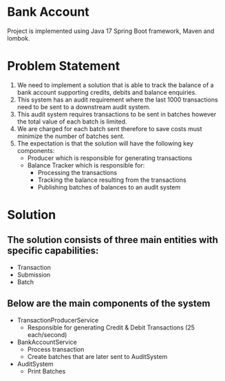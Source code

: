 # Bank Account

Project is implemented using Java 17 Spring Boot framework, Maven and lombok.

# Problem Statement
1. We need to implement a solution that is able to track the balance of a bank account supporting credits, debits and balance enquiries.  
1. This system has an audit requirement where the last 1000 transactions need to be sent to a downstream audit system.  
1. This audit system requires transactions to be sent in batches however the total value of each batch is limited.  
1. We are charged for each batch sent therefore to save costs must minimize the number of batches sent.  
1. The expectation is that the solution will have the following key components:
   * Producer which is responsible for generating transactions 
   * Balance Tracker which is responsible for:
     * Processing the transactions
     * Tracking the balance resulting from the transactions
     * Publishing batches of balances to an audit system

# Solution

## The solution consists of three main entities with specific capabilities:
* Transaction 
* Submission 
* Batch


## Below are the main components of the system
* TransactionProducerService 
  * Responsible for generating Credit & Debit Transactions (25 each/second)
* BankAccountService
  * Process transaction
  * Create batches that are later sent to AuditSystem
* AuditSystem
  * Print Batches
